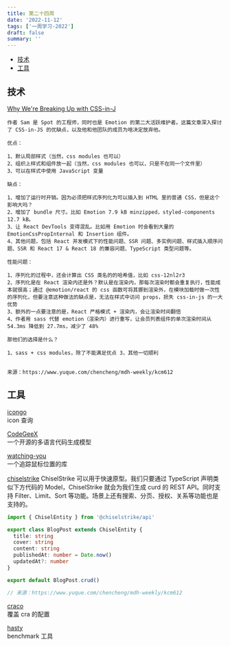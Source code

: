 ```yaml
---
title: 第二十四周
date: '2022-11-12'
tags: ['一周学习-2022']
draft: false
summary: ''
---
```


- [技术](#技术)
- [工具](#工具)

## 技术

[Why We're Breaking Up with CSS-in-J](https://dev.to/srmagura/why-were-breaking-up-wiht-css-in-js-4g9b)

```
作者 Sam 是 Spot 的工程师，同时也是 Emotion 的第二大活跃维护者。这篇文章深入探讨了 CSS-in-JS 的优缺点，以及他和他团队的成员为啥决定放弃他。

优点：

1、默认局部样式（当然，css modules 也可以）
2、组织上样式和组件放一起（当然，css modules 也可以，只是不在同一个文件里）
3、可以在样式中使用 JavaScript 变量

缺点：

1、增加了运行时开销。因为必须把样式序列化为可以插入到 HTML 里的普通 CSS，但是这个影响大吗？
2、增加了 bundle 尺寸。比如 Emotion 7.9 kB minzipped，styled-components 12.7 kB。
3、让 React DevTools 变得混乱。比如用 Emotion 时会看到大量的 EmotionCssPropInternal 和 Insertion 组件。
4、其他问题，包括 React 并发模式下的性能问题、SSR 问题、多实例问题、样式插入顺序问题、SSR 和 React 17 & React 18 的兼容问题、TypeScript 类型问题等。

性能问题：

1、序列化的过程中，还会计算出 CSS 类名的的哈希值，比如 css-12nl2r3
2、序列化是在 React 渲染内还是外？默认是在渲染内，那每次渲染时都会重复执行，性能成本就很高；通过 @emotion/react 的 css 函数可将其挪到渲染外，在模块加载时做一次性的序列化，但要注意这种做法的缺点是，无法在样式中访问 props，损失 css-in-js 的一大优势
3、额外的一点要注意的是，React 严格模式 + 渲染内，会让渲染时间翻倍
4、作者用 sass 代替 emotion（渲染内）进行重写，让会员列表组件的单次渲染时间从 54.3ms 降低到 27.7ms，减少了 48%

那他们的选择是什么？

1、sass + css modules，除了不能满足优点 3，其他一切顺利


来源：https://www.yuque.com/chencheng/mdh-weekly/kcm612
```

## 工具

[icongo](https://icongo.github.io/)  
icon 查询

[CodeGeeX](https://github.com/THUDM/CodeGeeX)  
一个开源的多语言代码生成模型

[watching-you](https://github.com/jj811208/watching-you)  
一个追踪鼠标位置的库

[chiselstrike](https://github.com/chiselstrike/chiselstrike)
ChiselStrike 可以用于快速原型。我们只要通过 TypeScript 声明类似下方代码的 Model，ChiselStrike 就会为我们生成 curd 的 REST API。同时支持 Filter、Limit、Sort 等功能。场景上还有搜索、分页、授权、关系等功能也是支持的。

```typescript
import { ChiselEntity } from '@chiselstrike/api'

export class BlogPost extends ChiselEntity {
  title: string
  cover: string
  content: string
  publishedAt: number = Date.now()
  updatedAt?: number
}

export default BlogPost.crud()

// 来源：https://www.yuque.com/chencheng/mdh-weekly/kcm612
```

[craco](https://github.com/dilanx/craco)  
覆盖 cra 的配置

[hasty](https://hasty.dev/)  
benchmark 工具
